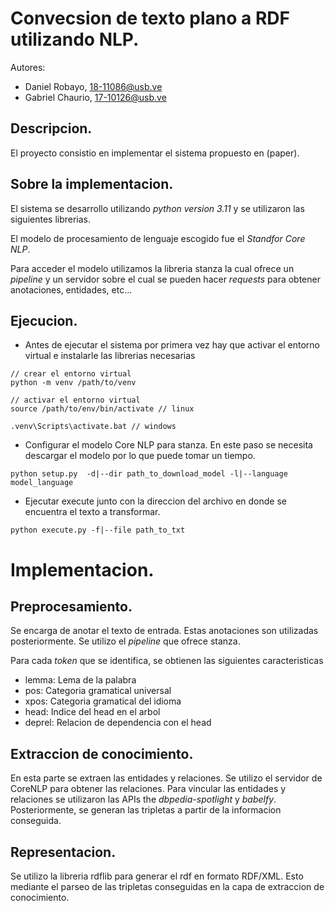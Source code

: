 # Convecsion de texto plano a RDF utilizando NLP.

Autores:
- Daniel Robayo, 18-11086@usb.ve
- Gabriel Chaurio, 17-10126@usb.ve
## Descripcion.
El proyecto consistio en implementar el sistema propuesto en (paper).

## Sobre la implementacion.

El sistema se desarrollo utilizando *python version 3.11* y se utilizaron las siguientes librerias.

El modelo de procesamiento de lenguaje escogido fue el *Standfor Core NLP*.

Para acceder el modelo utilizamos la libreria stanza la cual ofrece un *pipeline* y un servidor sobre el cual se pueden hacer *requests* para obtener anotaciones, entidades, etc...

## Ejecucion.

- Antes de ejecutar el sistema por primera vez hay que activar el entorno virtual e instalarle las librerias necesarias 
```
// crear el entorno virtual
python -m venv /path/to/venv

// activar el entorno virtual
source /path/to/env/bin/activate // linux

.venv\Scripts\activate.bat // windows
```

- Configurar el modelo Core NLP para stanza. En este paso se necesita descargar el modelo por lo que puede tomar un tiempo.
```
python setup.py  -d|--dir path_to_download_model -l|--language model_language
```

- Ejecutar execute junto con la direccion del archivo en donde se encuentra el texto a transformar.
```
python execute.py -f|--file path_to_txt
```

# Implementacion.
## Preprocesamiento.
Se encarga de anotar el texto de entrada. Estas anotaciones son utilizadas posteriormente. Se utilizo el *pipeline* que ofrece stanza.

Para cada *token* que se identifica, se obtienen las siguientes caracteristicas

- lemma: Lema de la palabra
- pos: Categoria gramatical universal  
- xpos: Categoria gramatical del idioma 
- head: Indice del head en el arbol
- deprel: Relacion de dependencia con el head

## Extraccion de conocimiento.
En esta parte se extraen las entidades y relaciones. Se utilizo el servidor de CoreNLP para obtener las relaciones. Para vincular las entidades y relaciones se utilizaron las APIs the *dbpedia-spotlight* y *babelfy*. Posteriormente, se generan las tripletas a partir de la informacion conseguida.

## Representacion.
Se utilizo la libreria rdflib para generar el rdf en formato RDF/XML. Esto mediante el parseo de las tripletas conseguidas en la capa de extraccion de conocimiento.
